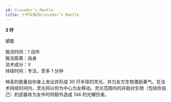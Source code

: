 ```yaml
---
id: Crusader’s Mantle
title: 十字军披风Crusader’s Mantle
---
```


**3 环**

塑能

施法时间：1 动作  
施法距离：自身  
法术成分：V  
持续时间：专注，至多 1 分钟

神圣的能量自你身上发出并形成 30 尺半径的灵光，并为友方生物激励勇气。在法术持续时间内，灵光将以你为中心为友移动。灵光范围内的非敌对生物（包括你自己）的武器攻为友中时将额外造成 1d4 的光耀伤害。
